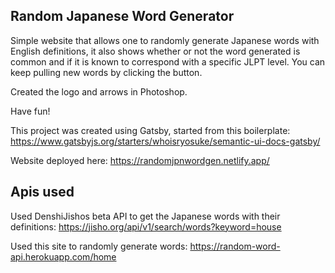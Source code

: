 ## Random Japanese Word Generator

Simple website that allows one to randomly generate Japanese words with English definitions, it also shows whether or not the word generated is common and if it is known to correspond with a specific JLPT level.
You can keep pulling new words by clicking the button.

Created the logo and arrows in Photoshop.

Have fun!

This project was created using Gatsby, started from this boilerplate: https://www.gatsbyjs.org/starters/whoisryosuke/semantic-ui-docs-gatsby/

Website deployed here: https://randomjpnwordgen.netlify.app/

**Apis used**
---
Used DenshiJishos beta API to get the Japanese words with their definitions:
https://jisho.org/api/v1/search/words?keyword=house

Used this site to randomly generate words:
https://random-word-api.herokuapp.com/home
